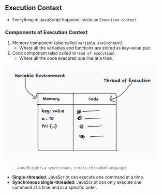 ## Execution Context

- Everything in JavaScript happens inside an `Execution context`.
### Components of Execution Context

1. Memory component (also called `variable environment`)
	- Where all the variables and functions are stored as key-value pair.
2. Code component (also called `thread of execution`)
	- Where all the code executed one line at a time.

![execution-component](asset/Pasted%20image%2020250127225329.png)

> JavaScript is a `synchronous`, `single-threaded` language.

- **Single-threaded**: JavaScript can execute one command at a time. 
- **Synchronous single-threaded**: JavaScript can only execute one command at a time and in a specific order.
